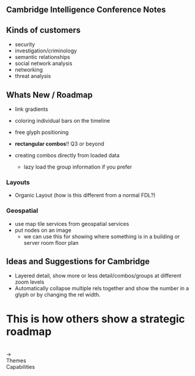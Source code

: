 Cambridge Intelligence Conference Notes
------------------------

## Kinds of customers
* security
* investigation/criminology
* semantic relationships
* social network analysis
* networking
* threat analysis

## Whats New / Roadmap

* link gradients
* coloring individual bars on the timeline
* free glyph positioning
* **rectangular combos**!! Q3 or beyond
  
* creating combos directly from loaded data
  * lazy load the group information if you prefer

### Layouts
* Organic Layout (how is this different from a normal FDL?)

### Geospatial
* use map tile services from geospatial services
* put nodes on an image
  * we can use this for showing where something is in a building or server room floor plan

## Ideas and Suggestions for Cambridge

* Layered detail, show more or less detail/combos/groups at different zoom levels
* Automatically collapse multiple rels together and show the number in a glyph or by changing the rel width.





# This is how others show a strategic roadmap
<br>-><br>
   Themes<br>
    Capabilities

